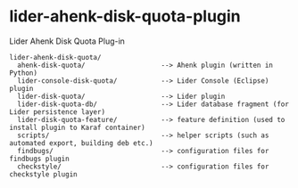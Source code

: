 # lider-ahenk-disk-quota-plugin


Lider Ahenk Disk Quota Plug-in


    lider-ahenk-disk-quota/
      ahenk-disk-quota/                   --> Ahenk plugin (written in Python)
      lider-console-disk-quota/           --> Lider Console (Eclipse) plugin
      lider-disk-quota/                   --> Lider plugin
      lider-disk-quota-db/                --> Lider database fragment (for Lider persistence layer)
      lider-disk-quota-feature/           --> feature definition (used to install plugin to Karaf container)
      scripts/                            --> helper scripts (such as automated export, building deb etc.)
      findbugs/                           --> configuration files for findbugs plugin
      checkstyle/                         --> configuration files for checkstyle plugin






